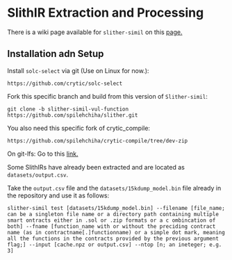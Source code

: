 # SlithIR Extraction and Processing

There is a wiki page available for `slither-simil` on this [page.](https://github.com/crytic/slither/wiki/Code-Similarity-detector)


## Installation adn Setup

Install `solc-select` via git (Use on Linux for now.):
```
https://github.com/crytic/solc-select
```

Fork this specific branch and build from this version of `Slither-simil`:
```
git clone -b slither-simil-vul-function  https://github.com/spilehchiha/slither.git
```

You also need this specific fork of crytic_compile:
```
https://github.com/spilehchiha/crytic-compile/tree/dev-zip
```

On git-lfs: Go to this [link.](https://docs.github.com/en/github/managing-large-files/installing-git-large-file-storage)

Some SlithIRs have already been extracted and are located as `datasets/output.csv`.

Take the `output.csv` file and the `datasets/15kdump_model.bin` file already in the repository and use it as follows:
```
slither-simil test [datasets/15kdump_model.bin] --filename [file_name; can be a singleton file name or a directory path containing multiple smart ontracts either in .sol or .zip formats or a c ombincation of both] --fname [function_name with or without the preciding contract name (as in contractname[.]functionname) or a simple dot mark, meaning all the functions in the contracts provided by the previous argument flag;] --input [cache.npz or output.csv] --ntop [n; an ineteger; e.g. 3]
```

